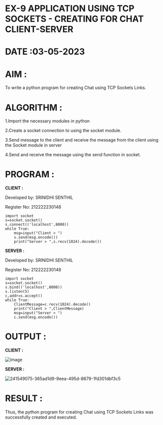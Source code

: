 # EX-9 APPLICATION USING TCP SOCKETS - CREATING FOR CHAT CLIENT-SERVER
# DATE :03-05-2023

# AIM :
To write a python program for creating Chat using TCP Sockets Links.

# ALGORITHM :

1.Import the necessary modules in python

2.Create a socket connection to using the socket module.

3.Send message to the client and receive the message from the client using the Socket module in server

4.Send and receive the message using the send function in socket.

# PROGRAM :
**CLIENT :**

Developed by: SRINIDHI SENTHIL

Register No: 212222230148
```
import socket
s=socket.socket()
s.connect(('localhost',8000))
while True:
    msg=input("Client > ")
    s.send(msg.encode())
    print("Server > ",s.recv(1024).decode())
```
**SERVER :**

Developed by: SRINIDHI SENTHIL

Register No: 212222230148
```
import socket
s=socket.socket()
s.bind(('localhost',8000))
s.listen(5)
c,addr=s.accept()
while True:
    ClientMessage=c.recv(1024).decode()
    print("Client > ",ClientMessage)
    msg=input("Server > ")
    c.send(msg.encode())
```    
# OUTPUT :
**CLIENT :**

![image](https://github.com/SRINIDHISENTHILNATHAN/EX-9/assets/121373170/1baf8e96-978f-4103-9854-efd45bd38242)

**SERVER :**

![241549075-365ad1d9-9eea-495d-8679-1fd301dbf3c5](https://github.com/SRINIDHISENTHILNATHAN/EX-9/assets/121373170/52d0139e-654f-441d-871c-76515a6deec1)

# RESULT :
Thus, the python program for creating Chat using TCP Sockets Links was successfully created and executed.
